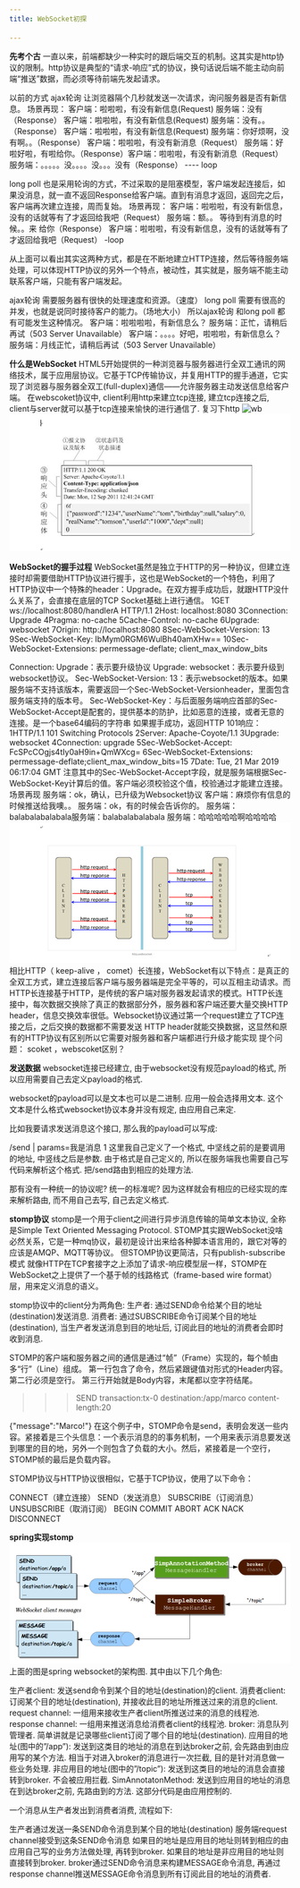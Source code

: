 ```yaml
---
title: WebSocket初探

---
```


**先考个古**
一直以来，前端都缺少一种实时的跟后端交互的机制。这其实是http协议的限制。http协议是典型的“请求-响应”式的协议，换句话说后端不能主动向前端“推送”数据，而必须等待前端先发起请求。

以前的方式
ajax轮询
让浏览器隔个几秒就发送一次请求，询问服务器是否有新信息。
场景再现：
客户端：啦啦啦，有没有新信息(Request)
服务端：没有（Response）
客户端：啦啦啦，有没有新信息(Request)
服务端：没有。。（Response）
客户端：啦啦啦，有没有新信息(Request)
服务端：你好烦啊，没有啊。。（Response）
客户端：啦啦啦，有没有新消息（Request）
服务端：好啦好啦，有啦给你。（Response）客户端：啦啦啦，有没有新消息（Request）服务端：。。。。。没。。。。没。。。没有（Response） ---- loop

long poll
也是采用轮询的方式，不过采取的是阻塞模型，客户端发起连接后，如果没消息，就一直不返回Response给客户端。直到有消息才返回，返回完之后，客户端再次建立连接，周而复始。
场景再现：
客户端：啦啦啦，有没有新信息，没有的话就等有了才返回给我吧（Request）
服务端：额。。 等待到有消息的时候。。来 给你（Response）
客户端：啦啦啦，有没有新信息，没有的话就等有了才返回给我吧（Request） -loop

从上面可以看出其实这两种方式，都是在不断地建立HTTP连接，然后等待服务端处理，可以体现HTTP协议的另外一个特点，被动性，其实就是，服务端不能主动联系客户端，只能有客户端发起。

ajax轮询 需要服务器有很快的处理速度和资源。（速度）
long poll 需要有很高的并发，也就是说同时接待客户的能力。（场地大小）
所以ajax轮询 和long poll 都有可能发生这种情况。
客户端：啦啦啦啦，有新信息么？
服务端：正忙，请稍后再试（503 Server Unavailable）
客户端：。。。。好吧，啦啦啦，有新信息么？
服务端：月线正忙，请稍后再试（503 Server Unavailable）

**什么是WebSocket**
HTML5开始提供的一种浏览器与服务器进行全双工通讯的网络技术，属于应用层协议。它基于TCP传输协议，并复用HTTP的握手通道，它实现了浏览器与服务器全双工(full-duplex)通信——允许服务器主动发送信息给客户端。 
在webscoket协议中, client利用http来建立tcp连接, 建立tcp连接之后, client与server就可以基于tcp连接来愉快的进行通信了.
复习下http
![wb](./image/http.png.png)
![wb](./image/httpp.png)


**WebSocket的握手过程**
WebSocket虽然是独立于HTTP的另一种协议，但建立连接时却需要借助HTTP协议进行握手，这也是WebSocket的一个特色，利用了HTTP协议中一个特殊的header：Upgrade。在双方握手成功后，就跟HTTP没什么关系了，会直接在底层的TCP Socket基础上进行通信。
1GET ws://localhost:8080/handlerA HTTP/1.1
2Host: localhost:8080
3Connection: Upgrade
4Pragma: no-cache
5Cache-Control: no-cache
6Upgrade: websocket
7Origin: http://localhost:8080
8Sec-WebSocket-Version: 13
9Sec-WebSocket-Key: IbMym0RGM6WulBh40amXHw==
10Sec-WebSocket-Extensions: permessage-deflate; client_max_window_bits

Connection: Upgrade：表示要升级协议
Upgrade: websocket：表示要升级到websocket协议。
Sec-WebSocket-Version: 13：表示websocket的版本。如果服务端不支持该版本，需要返回一个Sec-WebSocket-Versionheader，里面包含服务端支持的版本号。
Sec-WebSocket-Key：与后面服务端响应首部的Sec-WebSocket-Accept是配套的，提供基本的防护，比如恶意的连接，或者无意的连接。是一个base64编码的字符串
如果握手成功，返回HTTP 101响应：
1HTTP/1.1 101 Switching Protocols
2Server: Apache-Coyote/1.1
3Upgrade: websocket
4Connection: upgrade
5Sec-WebSocket-Accept: FcSPcCOgjs4tIy0aH9in+QmWXcg=
6Sec-WebSocket-Extensions: permessage-deflate;client_max_window_bits=15
7Date: Tue, 21 Mar 2019 06:17:04 GMT
注意其中的Sec-WebSocket-Accept字段，就是服务端根据Sec-WebSocket-Key计算后的值。客户端必须校验这个值，校验通过才能建立连接。
场景再现
服务端：ok，确认，已升级为Websocket协议
客户端：麻烦你有信息的时候推送给我噢。。
服务端：ok，有的时候会告诉你的。
服务端：balabalabalabala服务端：balabalabalabala
服务端：哈哈哈哈哈啊哈哈哈哈
![wb](./image/comm.png)
相比HTTP（ keep-alive ， comet）长连接，WebSocket有以下特点：是真正的全双工方式，建立连接后客户端与服务器端是完全平等的，可以互相主动请求。而HTTP长连接基于HTTP，是传统的客户端对服务器发起请求的模式。HTTP长连接中，每次数据交换除了真正的数据部分外，服务器和客户端还要大量交换HTTP header，信息交换效率很低。Websocket协议通过第一个request建立了TCP连接之后，之后交换的数据都不需要发送 HTTP header就能交换数据，这显然和原有的HTTP协议有区别所以它需要对服务器和客户端都进行升级才能实现
提个问题：
scoket ，webscoket区别？


**发送数据**
websocket连接已经建立, 由于websocket没有规范payload的格式, 所以应用需要自己去定义payload的格式.

websocket的payload可以是文本也可以是二进制. 
应用一般会选择用文本. 
这个文本是什么格式websocket协议本身并没有规定, 由应用自己来定.

比如我要请求发送消息这个接口, 那么我的payload可以写成:

/send | params=我是消息
1
这里我自己定义了一个格式, 中坚线之前的是要调用的地址, 中竖线之后是参数. 
由于格式是自己定义的, 所以在服务端我也需要自己写代码来解析这个格式. 
把/send路由到相应的处理方法.

那有没有一种统一的协议呢? 统一的标准呢? 
因为这样就会有相应的已经实现的库来解析路由, 而不用自己去写, 自己去定义格式.

**stomp协议**
stomp是一个用于client之间进行异步消息传输的简单文本协议, 全称是Simple Text Oriented Messaging Protocol.
STOMP其实跟WebSocket没啥必然关系，它是一种mq协议，最初是设计出来给各种脚本语言用的，跟它对等的应该是AMQP、MQTT等协议。
但STOMP协议更简洁，只有publish-subscribe模式
 就像HTTP在TCP套接字之上添加了请求-响应模型层一样，STOMP在WebSocket之上提供了一个基于帧的线路格式（frame-based wire format）层，用来定义消息的语义。

stomp协议中的client分为两角色:
生产者: 通过SEND命令给某个目的地址(destination)发送消息.
消费者: 通过SUBSCRIBE命令订阅某个目的地址(destination), 当生产者发送消息到目的地址后, 订阅此目的地址的消费者会即时收到消息.

STOMP的客户端和服务器之间的通信是通过“帧”（Frame）实现的，每个帧由多“行”（Line）组成。
第一行包含了命令，然后紧跟键值对形式的Header内容。
第二行必须是空行。
第三行开始就是Body内容，末尾都以空字符结尾。

>>> SEND
transaction:tx-0
destination:/app/marco
content-length:20

{"message":"Marco!"}
在这个例子中，STOMP命令是send，表明会发送一些内容。紧接着是三个头信息：一个表示消息的的事务机制，一个用来表示消息要发送到哪里的目的地，另外一个则包含了负载的大小。然后，紧接着是一个空行，STOMP帧的最后是负载内容。

STOMP协议与HTTP协议很相似，它基于TCP协议，使用了以下命令：

CONNECT（建立连接）
SEND（发送消息）
SUBSCRIBE（订阅消息）
UNSUBSCRIBE（取消订阅）
BEGIN
COMMIT
ABORT
ACK
NACK
DISCONNECT

**spring实现stomp**
![wb](./image/spring.png)
上面的图是spring websocket的架构图. 
其中由以下几个角色:

生产者client: 发送send命令到某个目的地址(destination)的client.
消费者client: 订阅某个目的地址(destination), 并接收此目的地址所推送过来的消息的client.
request channel: 一组用来接收生产者client所推送过来的消息的线程池.
response channel: 一组用来推送消息给消费者client的线程池.
broker: 消息队列管理者. 简单讲就是记录哪些client订阅了哪个目的地址(destination).
应用目的地址(图中的”/app”): 发送到这类目的地址的消息在到达broker之前, 会先路由到由应用写的某个方法. 相当于对进入broker的消息进行一次拦截, 目的是针对消息做一些业务处理.
非应用目的地址(图中的”/topic”): 发送到这类目的地址的消息会直接转到broker. 不会被应用拦截.
SimAnnotatonMethod: 发送到应用目的地址的消息在到达broker之前, 先路由到的方法. 这部分代码是由应用控制的.

一个消息从生产者发出到消费者消费, 流程如下:

生产者通过发送一条SEND命令消息到某个目的地址(destination)
服务端request channel接受到这条SEND命令消息
如果目的地址是应用目的地址则转到相应的由应用自己写的业务方法做处理, 再转到broker.
如果目的地址是非应用目的地址则直接转到broker.
broker通过SEND命令消息来构建MESSAGE命令消息, 再通过response channel推送MESSAGE命令消息到所有订阅此目的地址的消费者.














  
  
  
  
  
  


